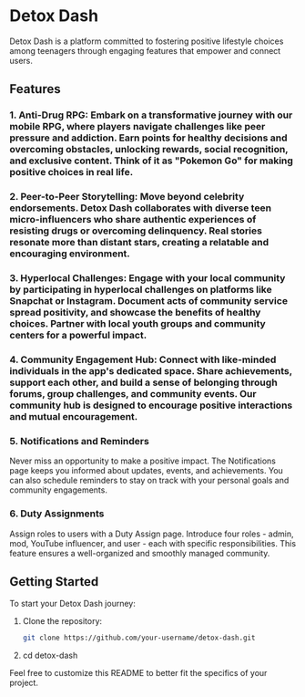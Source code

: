 # Detox Dash
Detox Dash is a platform committed to fostering positive lifestyle choices among teenagers through engaging features that empower and connect users.

## Features

### 1. Anti-Drug RPG: Embark on a transformative journey with our mobile RPG, where players navigate challenges like peer pressure and addiction. Earn points for healthy decisions and overcoming obstacles, unlocking rewards, social recognition, and exclusive content. Think of it as "Pokemon Go" for making positive choices in real life.

### 2. Peer-to-Peer Storytelling: Move beyond celebrity endorsements. Detox Dash collaborates with diverse teen micro-influencers who share authentic experiences of resisting drugs or overcoming delinquency. Real stories resonate more than distant stars, creating a relatable and encouraging environment.

### 3. Hyperlocal Challenges: Engage with your local community by participating in hyperlocal challenges on platforms like Snapchat or Instagram. Document acts of community service spread positivity, and showcase the benefits of healthy choices. Partner with local youth groups and community centers for a powerful impact.

### 4. Community Engagement Hub: Connect with like-minded individuals in the app's dedicated space. Share achievements, support each other, and build a sense of belonging through forums, group challenges, and community events. Our community hub is designed to encourage positive interactions and mutual encouragement.

### 5. Notifications and Reminders
Never miss an opportunity to make a positive impact. The Notifications page keeps you informed about updates, events, and achievements. You can also schedule reminders to stay on track with your personal goals and community engagements.

### 6. Duty Assignments
Assign roles to users with a Duty Assign page. Introduce four roles - admin, mod, YouTube influencer, and user - each with specific responsibilities. This feature ensures a well-organized and smoothly managed community.

## Getting Started

To start your Detox Dash journey:
1. Clone the repository:
   ```bash
   git clone https://github.com/your-username/detox-dash.git
2. cd detox-dash

Feel free to customize this README to better fit the specifics of your project.
